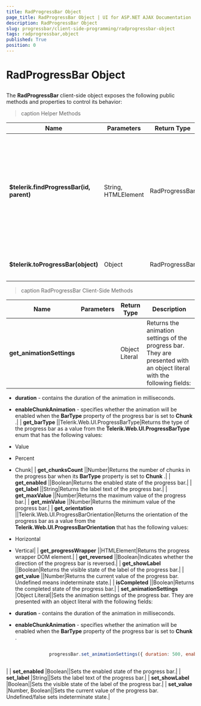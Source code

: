 ```yaml
---
title: RadProgressBar Object
page_title: RadProgressBar Object | UI for ASP.NET AJAX Documentation
description: RadProgressBar Object
slug: progressbar/client-side-programming/radprogressbar-object
tags: radprogressbar,object
published: True
position: 0
---
```


# RadProgressBar Object



## 

The __RadProgressBar__ client-side object exposes the following public methods and properties to control its behavior:


>caption  Helper Methods 

|  __Name__  |  __Parameters__  |  __Return Type__  |  __Description__  |
| ------ | ------ | ------ | ------ |
| __$telerik.findProgressBar(id, parent)__ |String, HTMLElement|RadProgressBar|Finds a __RadProgressBar__ instance. The first passed parameter is the string that contains at least a part of the ID of the __RadProgressBar__ to find and the second one is the component or element that contains it.|
| __$telerik.toProgressBar(object)__ |Object|RadProgressBar|Casts an object to a __RadProgressBar__ instance.|


>caption  RadProgressBar Client-Side Methods 

|  __Name__  |  __Parameters__  |  __Return Type__  |  __Description__  |
| ------ | ------ | ------ | ------ |
| __get_animationSettings__ ||Object Literal|Returns the animation settings of the progress bar. They are presented with an object literal with the following fields:

*  __duration__ - contains the duration of the animation in milliseconds.

*  __enableChunkAnimation__ - specifies whether the animation will be enabled when the __BarType__ property of the progress bar is set to __Chunk__ .|
| __get_barType__ ||Telerik.Web.UI.ProgressBarType|Returns the type of the progress bar as a value from the __Telerik.Web.UI.ProgressBarType__ enum that has the following values:

* Value

* Percent

* Chunk|
| __get_chunksCount__ ||Number|Returns the number of chunks in the progress bar when its __BarType__ property is set to __Chunk__ .|
| __get_enabled__ ||Boolean|Returns the enabled state of the progress bar.|
| __get_label__ ||String|Returns the label text of the progress bar.|
| __get_maxValue__ ||Number|Returns the maximum value of the progress bar.|
| __get_minValue__ ||Number|Returns the minimum value of the progress bar.|
| __get_orientation__ ||Telerik.Web.UI.ProgressBarOrientation|Returns the orientation of the progress bar as a value from the __Telerik.Web.UI.ProgressBarOrientation__ that has the following values:

* Horizontal

* Vertical|
| __get_progressWrapper__ ||HTMLElement|Returns the progress wrapper DOM element.|
| __get_reversed__ ||Boolean|Indicates whether the direction of the progress bar is reversed.|
| __get_showLabel__ ||Boolean|Returns the visible state of the label of the progress bar.|
| __get_value__ ||Number|Returns the current value of the progress bar. Undefined means indeterminate state.|
| __isCompleted__ ||Boolean|Returns the completed state of the progress bar.|
| __set_animationSettings__ |Object Literal||Sets the animation settings of the progress bar. They are presented with an object literal with the following fields:

*  __duration__ - contains the duration of the animation in milliseconds.

*  __enableChunkAnimation__ - specifies whether the animation will be enabled when the __BarType__ property of the progress bar is set to __Chunk__ .

````JavaScript
			
	            progressBar.set_animationSettings({ duration: 500, enableChunkAnimation: true });
			
````

|
| __set_enabled__ |Boolean||Sets the enabled state of the progress bar.|
| __set_label__ |String||Sets the label text of the progress bar.|
| __set_showLabel__ |Boolean||Sets the visible state of the label of the progress bar.|
| __set_value__ |Number, Boolean||Sets the current value of the progress bar. Undefined/false sets indeterminate state.|
